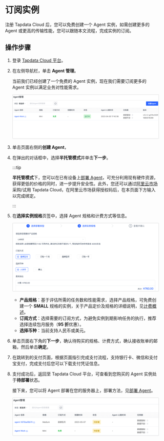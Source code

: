 # 订阅实例

注册 Tapdata Cloud 后，您可以免费创建一个 Agent 实例，如需创建更多的 Agent 或更高的传输性能，您可以跟随本文流程，完成实例的订阅。

## 操作步骤

1. 登录 [Tapdata Cloud 平台](https://cloud.tapdata.net/console/v3/)。

2. 在左侧导航栏，单击 **Agent 管理**。

   当前我们已经创建了一个免费的 Agent 实例，现在我们需要订阅更多的 Agent 实例以满足业务对性能需求。

   ![Agent 示例](../images/agent_free.png)

3. 单击页面右侧的**创建 Agent**，

4. 在弹出的对话框中，选择**半托管模式**并单击**下一步**。

   :::tip

   **半托管模式**下，您可以在已有设备上[部署 Agent](../quick-start/install-agent/README.md)，可充分利用现有硬件资源，获得更低的价格的同时，进一步提升安全性。此外，您还可以通过[阿里云市场](https://market.aliyun.com/products/56024006/cmgj00061912.html)采购/试用 Tapdata Cloud，在阿里云市场获得授权码后，在本页面下方输入以完成绑定。
   
   :::
   
5. 在**选择实例规格**页签中，选择 Agent 规格和计费方式等信息。

   ![选择 Agent 规格](../images/select_agent_spec.png)

   * **产品规格**：基于评估所需的任务数和性能需求，选择产品规格，可免费创建一个 **SMALL** 规格的实例，关于产品定价及规格的详细说明，见[计费概述](billing-overview.md)。
   * **订阅方式**：选择需要的订阅方式，为避免实例到期影响任务的执行，推荐选择连续包月服务（**95 折**优惠）。
   * **选择币种**：当前支持人民币或美元。

6. 单击页面右下角的**下一步**，确认待购买的规格、计费方式，确认接收账单的邮箱，然后单击**确定**。

7. 在跳转到的支付页面，根据页面指引完成支付流程，支持银行卡、微信和支付宝支付，完成支付后您可以下载支付凭证信息。

8. 支付成功后，返回至 Tapdata Cloud 平台，可查看到您购买的 Agent 实例处于**待部署**状态。

   接下来，您可以将 Agent 部署在您的服务器上，部署方法，见[部署 Agent](../quick-start/install-agent/README.md)。

   ![订阅成功](../images/purchase_success.png)

